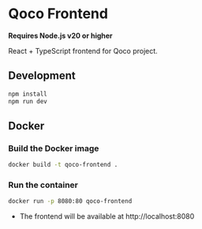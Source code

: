 # Qoco Frontend

**Requires Node.js v20 or higher**

React + TypeScript frontend for Qoco project.

## Development

```sh
npm install
npm run dev
```

## Docker

### Build the Docker image

```sh
docker build -t qoco-frontend .
```

### Run the container

```sh
docker run -p 8080:80 qoco-frontend
```

- The frontend will be available at http://localhost:8080
